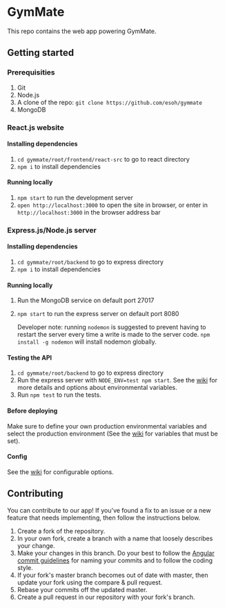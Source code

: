 # GymMate
This repo contains the web app powering GymMate.

## Getting started

### Prerequisities
1. Git
1. Node.js
1. A clone of the repo: `git clone https://github.com/esoh/gymmate`
1. MongoDB

### React.js website
#### Installing dependencies
1. `cd gymmate/root/frontend/react-src` to go to react directory
1. `npm i` to install dependencies

#### Running locally
1. `npm start` to run the development server
1. `open http://localhost:3000` to open the site in browser, or enter in `http://localhost:3000` in the browser address bar

### Express.js/Node.js server
#### Installing dependencies
1. `cd gymmate/root/backend` to go to express directory
1. `npm i` to install dependencies

#### Running locally
1. Run the MongoDB service on default port 27017
1. `npm start` to run the express server on default port 8080

    Developer note: running `nodemon` is suggested to prevent having to restart the server every time a write is made to the server code. `npm install -g nodemon` will install nodemon globally.

#### Testing the API
1. `cd gymmate/root/backend` to go to express directory
1. Run the express server with `NODE_ENV=test npm start`. See the [wiki](https://github.com/esoh/fitzpo/wiki/Environments,-Secrets,-and-Keys) for more details and options about environmental variables.
1. Run `npm test` to run the tests.

#### Before deploying
Make sure to define your own production environmental variables and select the production environment (See the [wiki](https://github.com/esoh/fitzpo/wiki/Environments,-Secrets,-and-Keys#production-environment) for variables that must be set).

#### Config
See the [wiki](https://github.com/esoh/fitzpo/wiki/Environments,-Secrets,-and-Keys) for configurable options.

## Contributing
You can contribute to our app! If you've found a fix to an issue or a new feature that needs implementing, then follow the instructions below.

1. Create a fork of the repository.
1. In your own fork, create a branch with a name that loosely describes your change.
1. Make your changes in this branch. Do your best to follow the [Angular commit guidelines](https://github.com/angular/angular.js/blob/master/DEVELOPERS.md#commits) for naming your commits and to follow the coding style.
1. If your fork's master branch becomes out of date with master, then update your fork using the compare & pull request.
1. Rebase your commits off the updated master.
1. Create a pull request in our repository with your fork's branch.